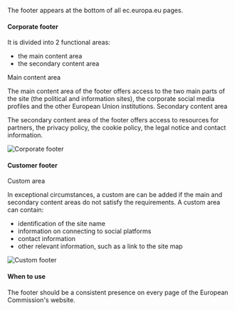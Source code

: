 The footer appears at the bottom of all ec.europa.eu pages.

#### Corporate footer

It is divided into 2 functional areas:

-	the main content area
-	the secondary content area

Main content area

The main content area of the footer offers access to the two main parts of the site (the political and information sites), the corporate social media profiles and the other European Union institutions.
Secondary content area

The secondary content area of the footer offers access to resources for partners, the privacy policy, the cookie policy, the legal notice and contact information.

![Corporate footer](http://inno-ecl.s3.amazonaws.com/media/images/EC/Footer%20EC/corporate_footer.png "")


#### Customer footer

Custom area

In exceptional circumstances, a custom are can be added if the main and secondary content areas do not satisfy the requirements.
A custom area can contain:
-	identification of the site name
-	information on connecting to social platforms
-	contact information
-	other relevant information, such as a link to the site map

![Custom footer](http://inno-ecl.s3.amazonaws.com/media/images/EC/Footer%20EC/customer_footer.png "")

#### When to use

The footer should be a consistent presence on every page of the European Commission's website.
